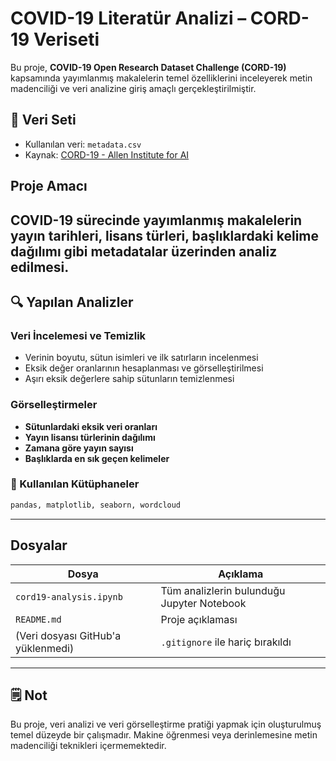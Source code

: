 # COVID-19 Literatür Analizi – CORD-19 Veriseti

Bu proje, **COVID-19 Open Research Dataset Challenge (CORD-19)** kapsamında yayımlanmış makalelerin temel özelliklerini inceleyerek metin madenciliği ve veri analizine giriş amaçlı gerçekleştirilmiştir.

## 📁 Veri Seti
- Kullanılan veri: `metadata.csv`
- Kaynak: [CORD-19 - Allen Institute for AI](https://www.semanticscholar.org/cord19)

## Proje Amacı
COVID-19 sürecinde yayımlanmış makalelerin **yayın tarihleri**, **lisans türleri**, **başlıklardaki kelime dağılımı** gibi metadatalar üzerinden analiz edilmesi.  
---

## 🔍 Yapılan Analizler

### Veri İncelemesi ve Temizlik
- Verinin boyutu, sütun isimleri ve ilk satırların incelenmesi
- Eksik değer oranlarının hesaplanması ve görselleştirilmesi
- Aşırı eksik değerlere sahip sütunların temizlenmesi

###  Görselleştirmeler
- **Sütunlardaki eksik veri oranları** 
- **Yayın lisansı türlerinin dağılımı**
- **Zamana göre yayın sayısı**
- **Başlıklarda en sık geçen kelimeler** 

### 🧹 Kullanılan Kütüphaneler
```python
pandas, matplotlib, seaborn, wordcloud
```

---

## Dosyalar

| Dosya | Açıklama |
|-------|----------|
| `cord19-analysis.ipynb` | Tüm analizlerin bulunduğu Jupyter Notebook |
| `README.md` | Proje açıklaması |
| (Veri dosyası GitHub'a yüklenmedi) | `.gitignore` ile hariç bırakıldı |

---

## 🗒️ Not
Bu proje, veri analizi ve veri görselleştirme pratiği yapmak için oluşturulmuş temel düzeyde bir çalışmadır. Makine öğrenmesi veya derinlemesine metin madenciliği teknikleri içermemektedir.
